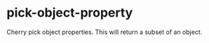 pick-object-property
====================

Cherry pick object properties. This will return a subset of an object.
